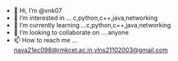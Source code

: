 - 👋 Hi, I’m @vnk07
- 👀 I’m interested in ... c,python,c++,java,networking
- 🌱 I’m currently learning ...c,python,c++,java,networking
- 💞️ I’m looking to collaborate on ... anyone
- 📫 How to reach me ... nava21ec098@rmkcet.ac.in,vlns21102003@gmail.com

<!---
vnk07/vnk07 is a ✨ special ✨ repository because its `README.md` (this file) appears on your GitHub profile.
You can click the Preview link to take a look at your changes.
--->
